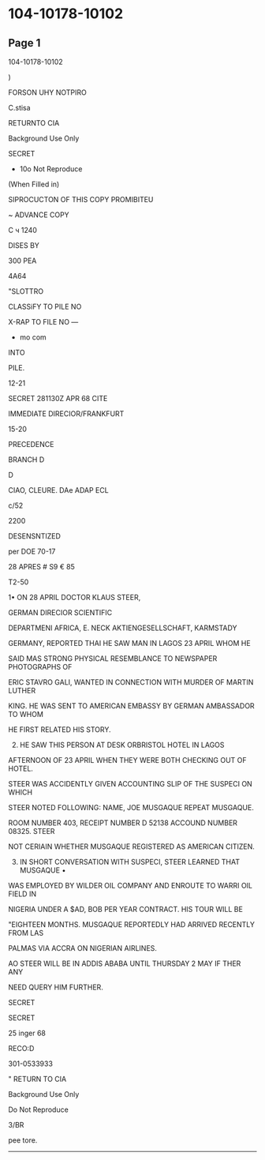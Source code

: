# 104-10178-10102

## Page 1

104-10178-10102

)

FORSON UHY NOTPIRO

C.stisa

RETURNTO CIA

Background Use Only

SECRET

- 10o Not Reproduce

(When Filled in)

SIPROCUCTON OF THIS COPY PROMIBITEU

~ ADVANCE COPY

С ч 1240

DISES BY

300 PEA

4A64

"SLOTTRO

CLASSiFY TO PILE NO

X-RAP TO FILE NO —

* mo com

INTO

PILE.

12-21

SECRET 281130Z APR 68 CITE

IMMEDIATE DIRECIOR/FRANKFURT

15-20

PRECEDENCE

BRANCH D

D

CIAO, CLEURE. DAe ADAP ECL

c/52

2200

DESENSNTIZED

per DOE 70-17

28 APRES # S9 € 85

T2-50

1• ON 28 APRIL DOCTOR KLAUS STEER,

GERMAN DIRECIOR SCIENTIFIC

DEPARTMENI AFRICA, E. NECK AKTIENGESELLSCHAFT, KARMSTADY

GERMANY, REPORTED THAI HE SAW MAN IN LAGOS 23 APRIL WHOM HE

SAID MAS STRONG PHYSICAL RESEMBLANCE TO NEWSPAPER PHOTOGRAPHS OF

ERIC STAVRO GALI, WANTED IN CONNECTION WITH MURDER OF MARTIN LUTHER

KING. HE WAS SENT TO AMERICAN EMBASSY BY GERMAN AMBASSADOR TO WHOM

HE FIRST RELATED HIS STORY.

2. HE SAW THIS PERSON AT DESK ORBRISTOL HOTEL IN LAGOS

AFTERNOON OF 23 APRIL WHEN THEY WERE BOTH CHECKING OUT OF HOTEL.

STEER WAS ACCIDENTLY GIVEN ACCOUNTING SLIP OF THE SUSPECI ON WHICH

STEER NOTED FOLLOWING: NAME, JOE MUSGAQUE REPEAT MUSGAQUE.

ROOM NUMBER 403, RECEIPT NUMBER D 52138 ACCOUND NUMBER 08325. STEER

NOT CERIAIN WHETHER MUSGAQUE REGISTERED AS AMERICAN CITIZEN.

3. IN SHORT CONVERSATION WITH SUSPECI, STEER LEARNED THAT MUSGAQUE •

WAS EMPLOYED BY WILDER OIL COMPANY AND ENROUTE TO WARRI OIL FIELD IN

NIGERIA UNDER A $AD, BOB PER YEAR CONTRACT. HIS TOUR WILL BE

"EIGHTEEN MONTHS. MUSGAQUE REPORTEDLY HAD ARRIVED RECENTLY FROM LAS

PALMAS VIA ACCRA ON NIGERIAN AIRLINES.

AO STEER WILL BE IN ADDIS ABABA UNTIL THURSDAY 2 MAY IF THER ANY

NEED QUERY HIM FURTHER.

SECRET

SECRET

25 inger 68

RECO:D

301-0533933

" RETURN TO CIA

Background Use Only

Do Not Reproduce

3/BR

pee tore.

---

